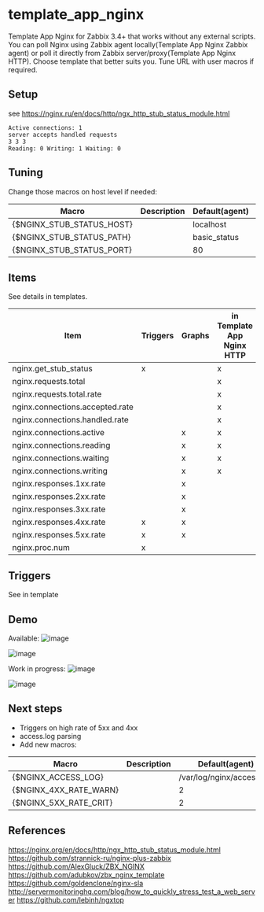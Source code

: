 # template_app_nginx

Template App Nginx for Zabbix 3.4+ that works without any external scripts.  
You can poll Nginx using Zabbix agent locally(Template App Nginx Zabbix agent) or poll it directly from Zabbix server/proxy(Template App Nginx HTTP). Choose template that better suits you. Tune URL with user macros if required.  


## Setup

see https://nginx.ru/en/docs/http/ngx_http_stub_status_module.html

```
Active connections: 1 
server accepts handled requests
3 3 3 
Reading: 0 Writing: 1 Waiting: 0
```

## Tuning

Change those macros on host level if needed:

|Macro|Description|Default(agent)|Default(HTTP)|
|---|----|---|---|
|{$NGINX_STUB_STATUS_HOST}| | localhost | n/a |
|{$NGINX_STUB_STATUS_PATH}| | basic_status | basic_status|
|{$NGINX_STUB_STATUS_PORT}| | 80 | 80 |

## Items

See details in templates.

|Item|Triggers|Graphs|in Template App Nginx HTTP|in Template App Nginx Agent|
|---|---|---|---|---|
|nginx.get_stub_status|x| |x|x|
|nginx.requests.total| | |x|x|
|nginx.requests.total.rate| | |x|x|
|nginx.connections.accepted.rate| | |x|x|
|nginx.connections.handled.rate| | |x|x|
|nginx.connections.active| |x|x|x|
|nginx.connections.reading| |x|x|x|
|nginx.connections.waiting| |x|x|x|
|nginx.connections.writing| |x|x|x|
|nginx.responses.1xx.rate| |x| | |
|nginx.responses.2xx.rate| |x| | |
|nginx.responses.3xx.rate| |x| | |
|nginx.responses.4xx.rate|x|x| | |
|nginx.responses.5xx.rate|x|x| | |
|nginx.proc.num|x| | |x|

## Triggers

See in template

## Demo
Available:
![image](https://user-images.githubusercontent.com/14870891/40243447-ee32cc5a-5ac8-11e8-9a9f-7bb101f088df.png)

![image](https://user-images.githubusercontent.com/14870891/40243215-5c5d3018-5ac8-11e8-8a48-8d6fece9a890.png)

Work in progress:
![image](https://user-images.githubusercontent.com/14870891/56141847-48acba00-5fa6-11e9-92d8-2ac13db6c391.png)

![image](https://user-images.githubusercontent.com/14870891/56146598-23707980-5faf-11e9-84f9-f00bbdf468fc.png)


## Next steps

- Triggers on high rate of 5xx and 4xx
- access.log parsing
- Add new macros:

|Macro|Description|Default(agent)|Default(HTTP)|
|---|----|---|---|
|{$NGINX_ACCESS_LOG}| | /var/log/nginx/access.log | n/a |
|{$NGINX_4XX_RATE_WARN}| | 2 | n/a |
|{$NGINX_5XX_RATE_CRIT}| | 2 | n/a |

## References
https://nginx.org/en/docs/http/ngx_http_stub_status_module.html
https://github.com/strannick-ru/nginx-plus-zabbix  
https://github.com/AlexGluck/ZBX_NGINX  
https://github.com/adubkov/zbx_nginx_template  
https://github.com/goldenclone/nginx-sla  
http://servermonitoringhq.com/blog/how_to_quickly_stress_test_a_web_server
https://github.com/lebinh/ngxtop